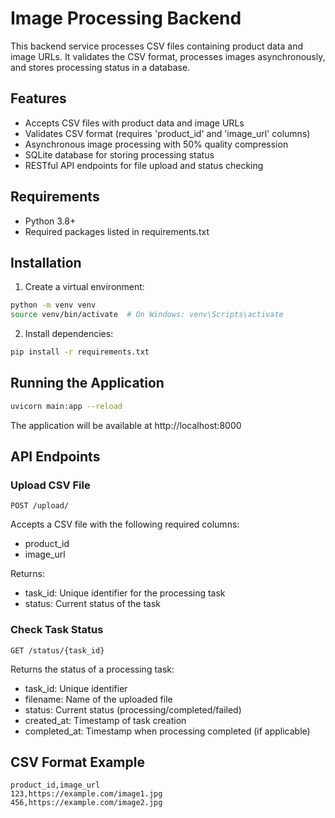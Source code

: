 # Image Processing Backend

This backend service processes CSV files containing product data and image URLs. It validates the CSV format, processes images asynchronously, and stores processing status in a database.

## Features

- Accepts CSV files with product data and image URLs
- Validates CSV format (requires 'product_id' and 'image_url' columns)
- Asynchronous image processing with 50% quality compression
- SQLite database for storing processing status
- RESTful API endpoints for file upload and status checking

## Requirements

- Python 3.8+
- Required packages listed in requirements.txt

## Installation

1. Create a virtual environment:
```bash
python -m venv venv
source venv/bin/activate  # On Windows: venv\Scripts\activate
```

2. Install dependencies:
```bash
pip install -r requirements.txt
```

## Running the Application

```bash
uvicorn main:app --reload
```

The application will be available at http://localhost:8000

## API Endpoints

### Upload CSV File

```
POST /upload/
```

Accepts a CSV file with the following required columns:
- product_id
- image_url

Returns:
- task_id: Unique identifier for the processing task
- status: Current status of the task

### Check Task Status

```
GET /status/{task_id}
```

Returns the status of a processing task:
- task_id: Unique identifier
- filename: Name of the uploaded file
- status: Current status (processing/completed/failed)
- created_at: Timestamp of task creation
- completed_at: Timestamp when processing completed (if applicable)

## CSV Format Example

```csv
product_id,image_url
123,https://example.com/image1.jpg
456,https://example.com/image2.jpg
```

